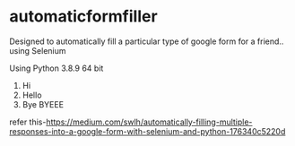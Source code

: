 # automaticformfiller
Designed to automatically fill a particular type of google form for a friend.. using Selenium

Using Python 3.8.9 64 bit
1. Hi
2. Hello
3. Bye
    BYEEE

refer this-https://medium.com/swlh/automatically-filling-multiple-responses-into-a-google-form-with-selenium-and-python-176340c5220d
